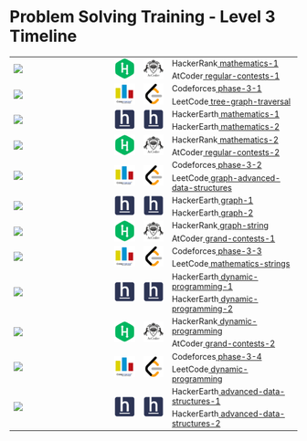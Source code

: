 # Problem Solving Training - Level 3 Timeline

<table>
    <tbody>
        <tr>
<td align="left" width="35%" rowspan=2><a href="/level-3/Timeline.md"><img src="https://github.com/cs-MohamedAyman/cs-MohamedAyman/blob/main/timeline/week-01-02.jpg"></img></a></td>
<td width="10%" rowspan=2><a href="/level-3/hackerrank/mathematics-1"><img src="/logos/hackerrank.jpg"></img></a></td>
<td width="10%" rowspan=2><a href="/level-3/atcoder/regular-contests-1"><img src="/logos/atcoder.jpg"></img></a></td>
<td align="left">HackerRank<a href="/level-3/hackerrank/mathematics-1"> mathematics-1</a></td>
        </tr>
        <tr>
<td align="left">AtCoder<a href="/level-3/atcoder/regular-contests-1"> regular-contests-1</a></td>
        </tr>
        <tr>
<td align="left" width="35%" rowspan=2><a href="/level-3/Timeline.md"><img src="https://github.com/cs-MohamedAyman/cs-MohamedAyman/blob/main/timeline/week-03-04.jpg"></img></a></td>
<td width="10%" rowspan=2><a href="/level-3/codeforces/phase-3-1"><img src="/logos/codeforces.jpg"></img></a></td>
<td width="10%" rowspan=2><a href="/level-3/leetcode/tree-graph-traversal"><img src="/logos/leetcode.jpg"></img></a></td>
<td align="left">Codeforces<a href="/level-3/codeforces/phase-3-1"> phase-3-1</a></td>
        </tr>
        <tr>
<td align="left">LeetCode<a href="/level-3/leetcode/tree-graph-traversal"> tree-graph-traversal</a></td>
        </tr>
        <tr>
<td align="left" width="35%" rowspan=2><a href="/level-3/Timeline.md"><img src="https://github.com/cs-MohamedAyman/cs-MohamedAyman/blob/main/timeline/week-05-06.jpg"></img></a></td>
<td width="10%" rowspan=2><a href="/level-3/hackerearth/mathematics-strings-1"><img src="/logos/hackerearth.jpg"></img></a></td>
<td width="10%" rowspan=2><a href="/level-3/hackerearth/mathematics-strings-2"><img src="/logos/hackerearth.jpg"></img></a></td>
<td align="left">HackerEarth<a href="/level-3/hackerearth/mathematics-strings-1"> mathematics-1</a></td>
        </tr>
        <tr>
<td align="left">HackerEarth<a href="/level-3/hackerearth/mathematics-strings-2"> mathematics-2</a></td>
        </tr>
        <tr>
<td align="left" width="35%" rowspan=2><a href="/level-3/Timeline.md"><img src="https://github.com/cs-MohamedAyman/cs-MohamedAyman/blob/main/timeline/week-07-08.jpg"></img></a></td>
<td width="10%" rowspan=2><a href="/level-3/hackerrank/mathematics-2"><img src="/logos/hackerrank.jpg"></img></a></td>
<td width="10%" rowspan=2><a href="/level-3/atcoder/regular-contests-2"><img src="/logos/atcoder.jpg"></img></a></td>
<td align="left">HackerRank<a href="/level-3/hackerrank/mathematics-2"> mathematics-2</a></td>
        </tr>
        <tr>
<td align="left">AtCoder<a href="/level-3/atcoder/regular-contests-2"> regular-contests-2</a></td>
        </tr>
        <tr>
<td align="left" width="35%" rowspan=2><a href="/level-3/Timeline.md"><img src="https://github.com/cs-MohamedAyman/cs-MohamedAyman/blob/main/timeline/week-09-10.jpg"></img></a></td>
<td width="10%" rowspan=2><a href="/level-3/codeforces/phase-3-2"><img src="/logos/codeforces.jpg"></img></a></td>
<td width="10%" rowspan=2><a href="/level-3/leetcode/graph-advanced-data-structures"><img src="/logos/leetcode.jpg"></img></a></td>
<td align="left">Codeforces<a href="/level-3/codeforces/phase-3-2"> phase-3-2</a></td>
        </tr>
        <tr>
<td align="left">LeetCode<a href="/level-3/leetcode/graph-advanced-data-structures"> graph-advanced-data-structures</a></td>
        </tr>
        <tr>
<td align="left" width="35%" rowspan=2><a href="/level-3/Timeline.md"><img src="https://github.com/cs-MohamedAyman/cs-MohamedAyman/blob/main/timeline/week-11-12.jpg"></img></a></td>
<td width="10%" rowspan=2><a href="/level-3/hackerearth/graph-1"><img src="/logos/hackerearth.jpg"></img></a></td>
<td width="10%" rowspan=2><a href="/level-3/hackerearth/graph-2"><img src="/logos/hackerearth.jpg"></img></a></td>
<td align="left">HackerEarth<a href="/level-3/hackerearth/graph-1"> graph-1</a></td>
        </tr>
        <tr>
<td align="left">HackerEarth<a href="/level-3/hackerearth/graph-2"> graph-2</a></td>
        </tr>
        <tr>
<td align="left" width="35%" rowspan=2><a href="/level-3/Timeline.md"><img src="https://github.com/cs-MohamedAyman/cs-MohamedAyman/blob/main/timeline/week-13-14.jpg"></img></a></td>
<td width="10%" rowspan=2><a href="/level-3/hackerrank/graph-string"><img src="/logos/hackerrank.jpg"></img></a></td>
<td width="10%" rowspan=2><a href="/level-3/atcoder/grand-contests-"><img src="/logos/atcoder.jpg"></img></a></td>
<td align="left">HackerRank<a href="/level-3/hackerrank/graph-string"> graph-string</a></td>
        </tr>
        <tr>
<td align="left">AtCoder<a href="/level-3/atcoder/grand-contests-1"> grand-contests-1</a></td>
        </tr>
        <tr>
<td align="left" width="35%" rowspan=2><a href="/level-3/Timeline.md"><img src="https://github.com/cs-MohamedAyman/cs-MohamedAyman/blob/main/timeline/week-15-16.jpg"></img></a></td>
<td width="10%" rowspan=2><a href="/level-3/codeforces/phase-3-3"><img src="/logos/codeforces.jpg"></img></a></td>
<td width="10%" rowspan=2><a href="/level-3/leetcode/mathematics-strings"><img src="/logos/leetcode.jpg"></img></a></td>
<td align="left">Codeforces<a href="/level-3/codeforces/phase-3-3"> phase-3-3</a></td>
        </tr>
        <tr>
<td align="left">LeetCode<a href="/level-3/leetcode/mathematics-strings"> mathematics-strings</a></td>
        </tr>
        <tr>
<td align="left" width="35%" rowspan=2><a href="/level-3/Timeline.md"><img src="https://github.com/cs-MohamedAyman/cs-MohamedAyman/blob/main/timeline/week-17-18.jpg"></img></a></td>
<td width="10%" rowspan=2><a href="/level-3/hackerearth/dynamic-programming-1"><img src="/logos/hackerearth.jpg"></img></a></td>
<td width="10%" rowspan=2><a href="/level-3/hackerearth/dynamic-programming-2"><img src="/logos/hackerearth.jpg"></img></a></td>
<td align="left">HackerEarth<a href="/level-3/hackerearth/dynamic-programming-1"> dynamic-programming-1</a></td>
        </tr>
        <tr>
<td align="left">HackerEarth<a href="/level-3/hackerearth/dynamic-programming-2"> dynamic-programming-2</a></td>
        </tr>
        <tr>
<td align="left" width="35%" rowspan=2><a href="/level-3/Timeline.md"><img src="https://github.com/cs-MohamedAyman/cs-MohamedAyman/blob/main/timeline/week-19-20.jpg"></img></a></td>
<td width="10%" rowspan=2><a href="/level-3/hackerrank/dynamic-programming"><img src="/logos/hackerrank.jpg"></img></a></td>
<td width="10%" rowspan=2><a href="/level-3/atcoder/grand-contests-2"><img src="/logos/atcoder.jpg"></img></a></td>
<td align="left">HackerRank<a href="/level-3/hackerrank/dynamic-programming"> dynamic-programming</a></td>
        </tr>
        <tr>
<td align="left">AtCoder<a href="/level-3/atcoder/grand-contests-2"> grand-contests-2</a></td>
        </tr>
        <tr>
<td align="left" width="35%" rowspan=2><a href="/level-3/Timeline.md"><img src="https://github.com/cs-MohamedAyman/cs-MohamedAyman/blob/main/timeline/week-21-22.jpg"></img></a></td>
<td width="10%" rowspan=2><a href="/level-3/codeforces/phase-3-4"><img src="/logos/codeforces.jpg"></img></a></td>
<td width="10%" rowspan=2><a href="/level-3/leetcode/dynamic-programming"><img src="/logos/leetcode.jpg"></img></a></td>
<td align="left">Codeforces<a href="/level-3/codeforces/phase-3-4"> phase-3-4</a></td>
        </tr>
        <tr>
<td align="left">LeetCode<a href="/level-3/leetcode/dynamic-programming"> dynamic-programming</a></td>
        </tr>
        <tr>
<td align="left" width="35%" rowspan=2><a href="/level-3/Timeline.md"><img src="https://github.com/cs-MohamedAyman/cs-MohamedAyman/blob/main/timeline/week-23-24.jpg"></img></a></td>
<td width="10%" rowspan=2><a href="/level-3/hackerearth/advanced-data-structures-1"><img src="/logos/hackerearth.jpg"></img></a></td>
<td width="10%" rowspan=2><a href="/level-3/hackerearth/advanced-data-structures-2"><img src="/logos/hackerearth.jpg"></img></a></td>
<td align="left">HackerEarth<a href="/level-3/hackerearth/advanced-data-structures-1"> advanced-data-structures-1</a></td>
        </tr>
        <tr>
<td align="left">HackerEarth<a href="/level-3/hackerearth/advanced-data-structures-2"> advanced-data-structures-2</a></td>
        </tr>
    </tbody>
</table>
